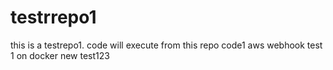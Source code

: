 # testrrepo1
this is a testrepo1. code will execute from this repo
code1 
aws webhook test 1 on docker
new test123
